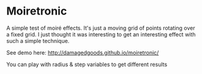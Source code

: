 # Moiretronic

A simple test of moiré effects. It's just a moving grid of points rotating over a fixed grid. I just thought it was interesting to get an interesting effect with such a simple technique.

See demo here: http://damagedgoods.github.io/moiretronic/

You can play with radius & step variables to get different results
